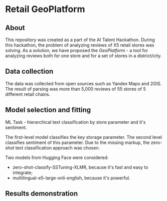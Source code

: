 # Retail GeoPlatform
## About
This repository was created as a part of the AI Talent Hackathon. During this hackathon, the problem of analyzing reviews of X5 retail stores was solving. As a solution, we have proposed the *GeoPlatform* - a tool for analyzing reviews both for one store and for a set of stores in a district/city.

## Data collection
The data was collected from open sources such as Yandex Maps and 2GIS. The result of parsing was more than 5,000 reviews of 55 stores of 5 different retail chains.
## Model selection and fitting
ML Task - hierarchical text classification by store parameter and it's sentiment.

The first-level model classifies the key storage parameter. The second level classifies sentiment of this parameter.
Due to the missing markup, the zero-shot text classification approach was chosen.

Two models from Hugging Face were considered:
- zero-shot-classify-SSTuning-XLMR, because it's fast and easy to integrate;
- multilingual-e5-large-xnli-english, because it's powerful.
## Results demonstration
